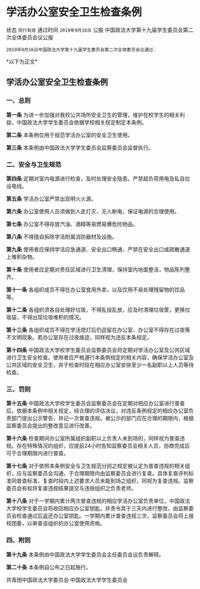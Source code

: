 # 学活办公室安全卫生检查条例

状态 `现行有效` 通过时间 `2019年9月16日` 公报 中国政法大学第十九届学生委员会第二次全体委员会议公报

```text
2019年9月16日中国政法大学第十九届学生委员会第二次全体委员会议通过.
```

\*以下为正文\*

## 学活办公室安全卫生检查条例

### 一、总则

**第一条** 为进一步加强对我校公共场所安全卫生的管理，维护在校学生的相关利益，中国政法大学学生委员会依据学校相关规定制定本条例。

**第二条** 本条例仅用于规范学活办公室的安全卫生使用。

**第三条** 本条例由中国政法大学学生委员会监察委员会监督执行。

### 二、安全与卫生规范

**第四条** 定期对室内电源进行检查，及时处理安全隐患。严禁超负荷用电及私自拉设电线。

**第五条** 学活办公室严禁出现明火火源。

**第六条** 办公室使用人员须做到人走灯灭、无人断电，保证电源的合理使用。

**第七条** 办公室不得存放汽油、酒精等易燃易爆危险物品。

**第八条** 不得擅自拆除学活附属消防器材及设施。

**第九条** 使用者应保持学活应急通道、安全出口畅通，严禁在安全出口或疏散通道上堆积杂物。

**第十条** 使用者应定期对责任区域进行卫生清理，保持室内地面整洁，物品陈列整齐。

**第十一条** 各组织成员不得在办公室食用外卖，以及饮用不易处理残留物的饮品等。

**第十二条** 各组织须各自处理好垃圾，不得乱投乱放，应及时清理垃圾筐，更换垃圾袋，不得出现垃圾堆积的情况。

**第十三条** 各组织成员不得在学活熄灯后仍逗留在办公室，办公室不得存在过夜等不文明现象。若办公室存在过夜痕迹，同样视为违反本条规定。

**第十四条** 中国政法大学校学生委员会监察委员会将定期对学活办公室及公共区域进行卫生安全检查。使用者应严格遵行本条例规定的相关内容，确保学活办公室及公共区域的安全卫生，并于检查时段在相应办公室安排至少一名副职以上人员等待检查。

### 三、罚则

**第十五条** 中国政法大学校学生委员会监察委员会在定期对相应办公室进行普查后，依据本条例中相关规定，经合理的评估决议，对违反条例规定的相应办公室负责部门提出公示警告，并记一次普查违规。被公示的部门应在合理的期限内，根据监察委员会提出的整改意见进行改善。

**第十六条** 检查期间办公室所属组织副职以上负责人未到场的，同样视为普查违规。存在特殊情况的组织，应提前24小时告知监察委员会相关人员，协商完成后可于合理期限内进行普查。

**第十七条** 对于依照本条例安全与卫生规范分则之规定被认定为普查违规的相关组织，应与监察委员会沟通，于合理期限内由监察委员会进行复查。具体复查评判标准同普查标准，复查时段内上述要求人员未能到场之组织，同视为复查违规。监察委员会有权将复查违规结果提交与违规组织之负责老师。

**第十八条** 对于一学期内累计两次普查违规的相应学活办公室负责单位，中国政法大学校学生委员会将收回相应办公室钥匙，并责令其于三天内进行整改，由监察委员会检查通过后返还办公室钥匙。一学期内累计普查违规三次，监察委员会将上报校团委，以审查该组织的办公室使用资格。

### 四、附则

**第十九条** 本条例由中国政法大学学生委员会主任委员会议负责解释。

**第二十条** 本条例自公布之日起施行。

共青团中国政法大学委员会 中国政法大学学生委员会

